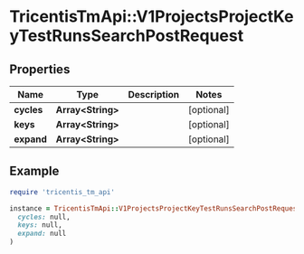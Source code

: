 # TricentisTmApi::V1ProjectsProjectKeyTestRunsSearchPostRequest

## Properties

| Name | Type | Description | Notes |
| ---- | ---- | ----------- | ----- |
| **cycles** | **Array&lt;String&gt;** |  | [optional] |
| **keys** | **Array&lt;String&gt;** |  | [optional] |
| **expand** | **Array&lt;String&gt;** |  | [optional] |

## Example

```ruby
require 'tricentis_tm_api'

instance = TricentisTmApi::V1ProjectsProjectKeyTestRunsSearchPostRequest.new(
  cycles: null,
  keys: null,
  expand: null
)
```

